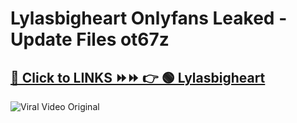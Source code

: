 
 # Lylasbigheart Onlyfans Leaked - Update Files ot67z

## <h2><a href="https://clipsfans.com/Lylasbigheart&ref=git">🔗 Click to LINKS ⏩⏩ 👉 🟢 Lylasbigheart </a></h2>

<a href="https://clipsfans.com/Lylasbigheart&ref=git" rel="nofollow" data-target="animated-image.originalLink"><img src="https://i.ibb.co.com/xMMVF88/686577567.gif" alt="Viral Video Original" style="max-width: 100%; display: inline-block;" data-target="animated-image.originalImage"></a>

